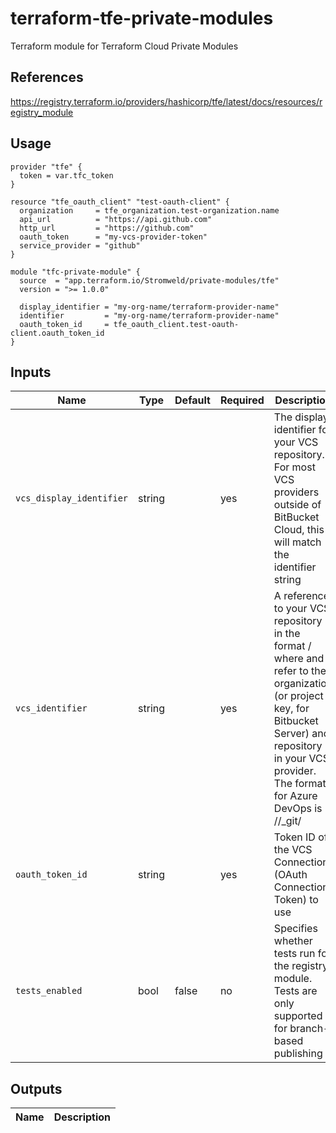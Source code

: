 # terraform-tfe-private-modules

Terraform module for Terraform Cloud Private Modules

## References

<https://registry.terraform.io/providers/hashicorp/tfe/latest/docs/resources/registry_module>

## Usage

```hcl
provider "tfe" {
  token = var.tfc_token
}

resource "tfe_oauth_client" "test-oauth-client" {
  organization     = tfe_organization.test-organization.name
  api_url          = "https://api.github.com"
  http_url         = "https://github.com"
  oauth_token      = "my-vcs-provider-token"
  service_provider = "github"
}

module "tfc-private-module" {
  source  = "app.terraform.io/Stromweld/private-modules/tfe"
  version = ">= 1.0.0"

  display_identifier = "my-org-name/terraform-provider-name"
  identifier         = "my-org-name/terraform-provider-name"
  oauth_token_id     = tfe_oauth_client.test-oauth-client.oauth_token_id
}
```

## Inputs

| Name | Type         | Default | Required | Description |
|------|--------------|---------|----------|-------------|
| `vcs_display_identifier` | string | | yes | The display identifier for your VCS repository. For most VCS providers outside of BitBucket Cloud, this will match the identifier string |
| `vcs_identifier` | string | | yes | A reference to your VCS repository in the format <organization>/<repository> where <organization> and <repository> refer to the organization (or project key, for Bitbucket Server) and repository in your VCS provider. The format for Azure DevOps is //_git/ |
| `oauth_token_id` | string | | yes | Token ID of the VCS Connection (OAuth Connection Token) to use |
| `tests_enabled` | bool | false | no | Specifies whether tests run for the registry module. Tests are only supported for branch-based publishing |

## Outputs

| Name            | Description              |
|-----------------|--------------------------|
